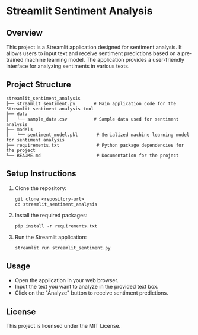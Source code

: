 # Streamlit Sentiment Analysis

## Overview
This project is a Streamlit application designed for sentiment analysis. It allows users to input text and receive sentiment predictions based on a pre-trained machine learning model. The application provides a user-friendly interface for analyzing sentiments in various texts.

## Project Structure
```
streamlit_sentiment_analysis
├── streamlit_sentiment.py       # Main application code for the Streamlit sentiment analysis tool
├── data
│   └── sample_data.csv          # Sample data used for sentiment analysis
├── models
│   └── sentiment_model.pkl       # Serialized machine learning model for sentiment analysis
├── requirements.txt              # Python package dependencies for the project
└── README.md                     # Documentation for the project
```

## Setup Instructions
1. Clone the repository:
   ```
   git clone <repository-url>
   cd streamlit_sentiment_analysis
   ```

2. Install the required packages:
   ```
   pip install -r requirements.txt
   ```

3. Run the Streamlit application:
   ```
   streamlit run streamlit_sentiment.py
   ```

## Usage
- Open the application in your web browser.
- Input the text you want to analyze in the provided text box.
- Click on the "Analyze" button to receive sentiment predictions.

## License
This project is licensed under the MIT License.